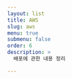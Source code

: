 ```yaml
---
layout: list
title: AWS
slug: aws
menu: true
submenu: false
order: 6
description: >
  배포에 관한 내용 정리

---
```

